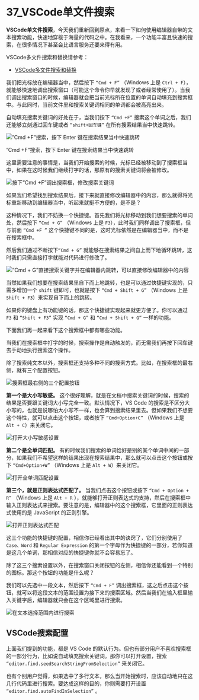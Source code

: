 # 37_VSCode单文件搜索

**VSCode单文件搜索**，今天我们重新回到原点，来看一下如何使用编辑器自带的文本搜索功能，快速地穿梭于海量的代码之中。在我看来，一个功能丰富且快速的搜索，在很多情况下甚至会比语言服务还要来得有用。

VSCode多文件搜索和替换请参考：

- [VSCode多文件搜索和替换](https://geek-docs.com/vscode/vscode-tutorials/vscode-search-replace-in-multi-files.html)

我们把光标放在编辑器当中，然后按下 `“Cmd + F”` （Windows 上是 `Ctrl + F`），就能够快速地调出搜索窗口（可能这个命令你早就发现了或者经常使用了）。当我们调出搜索窗口的时候，编辑器就会把当前光标所在位置的单词自动填充到搜索框中。与此同时，当前文件里和搜索关键词相同的单词都会被高亮出来。

自动填充搜索关键词的好处在于，当我们按下 `“Cmd +F”` 搜索这个单词之后，我们还能够立刻通过回车键或者 `“shift+回车键”` 在所有搜索结果当中快速跳转。

![”Cmd +F”搜索，按下 Enter 键在搜索结果当中快速跳转](https://img.geek-docs.com/vscode/editor/search-01.gif)

”Cmd +F”搜索，按下 Enter 键在搜索结果当中快速跳转

这里需要注意的事情是，当我们开始搜索的时候，光标已经被移动到了搜索框当中，如果在这时候我们继续打字的话，那原有的搜索关键词将会被修改。

![按下“Cmd +F”调出搜索框，修改搜索关键词](https://img.geek-docs.com/vscode/editor/search-02.gif)

如果我们希望找到搜索结果后，接下来就直接修改编辑器中的内容，那么就得将光标重新移动到编辑器当中，听起来就挺不方便的，是不是？

这种情况下，我们不妨换一个快捷键。首先我们将光标移动到我们想要搜索的单词处，然后按下 `“Cmd + G”` （Windows 上是 `F3`），此时我们同样调出了搜索框，但与前面 `“Cmd +F ”` 这个快捷键不同的是，这时光标依然是在编辑器当中，而不是在搜索框中。

然后我们通过不断按下`“Cmd + G”` 就能够在搜索结果之间自上而下地循环跳转，这时我们只需直接打字就能对代码进行修改了。

![“Cmd + G”直接搜索关键字并在编辑器内跳转，可以直接修改编辑器中的内容](https://img.geek-docs.com/vscode/editor/search-03.gif)

当然如果我们想要在搜索结果里自下而上地跳转，也是可以通过快捷键实现的，只需多增加一个 `shift` 键即可，也就是按下 `“Cmd + Shift + G”` （Windows 上是 `Shift + F3`）来实现自下而上的跳转。

如果你的键盘上有功能键的话，那这个快捷键实现起来就更方便了。你可以通过 `F3` 和 `“Shift + F3”` 实现 `“Cmd + G”` 和 `“Cmd + Shift + G”` 一样的功能。

下面我们再一起来看下这个搜索框中都有哪些功能。

当我们在搜索框中打字的时候，搜索操作是自动触发的，而无需我们再按下回车键去手动地执行搜索这个操作。

除了搜索纯文本以外，搜索框还支持多种不同的搜索方式。比如，在搜索框的最右侧，就有三个配置按钮。

![搜索框最右侧的三个配置按钮](https://img.geek-docs.com/vscode/editor/search-04.png)

**第一个是大小写敏感。** 这个很好理解，就是在文档中搜索关键词的时候，搜索的结果是否要跟关键词大小写完全一致。默认情况下，VS Code 的搜索是不区分大小写的，也就是说哪怕大小写不一样，也会算到搜索结果里去。但如果我们不想要这个特性，就可以点击这个按钮，或者按下 `“Cmd+Option+C”` （Windows 上是 `Alt + C`）来关闭它。

![打开大小写敏感设置](https://img.geek-docs.com/vscode/editor/search-05.gif)

**第二个是全单词匹配。** 有的时候我们搜索的单词恰好是别的某个单词中间的一部分，如果我们不希望这样的结果出现在搜索结果中，那么就可以点击这个按钮或按下 `“Cmd+Option+W”` （Windows 上是 `Alt + W`）来关闭它。

![打开全单词匹配设置](https://img.geek-docs.com/vscode/editor/search-06.gif)

**第三个，就是正则表达式匹配了。** 当我们点击这个按钮或按下 `“Cmd + Option + R”` （Windows 上是 `Alt + R` ），就能够打开正则表达式的支持，然后在搜索框中输入正则表达式来搜索。要注意的是，编辑器中的这个搜索框，它里面的正则表达式使用的是 JavaScript 的正则引擎。

![打开正则表达式匹配](https://img.geek-docs.com/vscode/editor/search-07.gif)

这三个功能的快捷键的配置，相信你已经看出其中的诀窍了，它们分别使用了 `Case、Word` 和 `Regular Expression` 的第一个字母作为快捷键的一部分，若你知道是这几个单词，那相信对应的快捷键你就不会容易忘了。

除了这三个搜索设置以外，在搜索窗口关闭按钮的左侧，相信你还能看到一个特别的图标。那这个按钮的功能是什么呢？

我们可以先选中一段文本，然后按下 `“Cmd + F”` 调出搜索框，这之后点击这个按钮，就可以将这段文本的范围设置为接下来的搜索区域。然后当我们在输入框里输入关键字后，编辑器就只会在这个区域里进行搜索。

![在文本选择范围内进行搜索](https://img.geek-docs.com/vscode/editor/search-08.gif)

## VSCode搜索配置

上面我们提到的功能，都是 VS Code 的默认行为。但也有部分用户不喜欢搜索框的一部分行为，比如说自动填充搜索关键词。那你可以打开设置，搜索 `“editor.find.seedSearchStringFromSelection”` 来关闭它。

也有个别用户觉得，如果选中了多行文本，那么当开始搜索时，应该自动地只在这几行代码里进行搜索。要达成这样的目的，你则需要打开设置 `“editor.find.autoFindInSelection”` 。